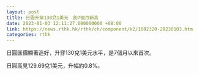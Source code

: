 ```yaml
---
layout: post
title: 日圓升穿130兌1美元　創7個月新高
date: 2023-01-03 12:11:27.000000000 +08:00
link: https://news.rthk.hk/rthk/ch/component/k2/1682320-20230103.htm
categories: rthk
---
```


日圓匯價顯著造好，升穿130兌1美元水平，是7個月以來首次。

日圓高見129.69兌1美元，升幅約0.8%。
